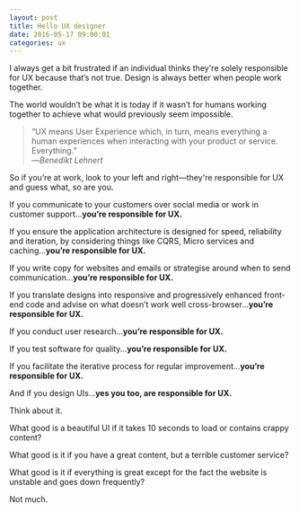 ```yaml
---
layout: post
title: Hello UX designer
date: 2016-05-17 09:00:01
categories: ux
---
```


I always get a bit frustrated if an individual thinks they're solely responsible for UX because that’s not true. Design is always better when people work together.

The world wouldn’t be what it is today if it wasn’t for humans working together to achieve what would previously seem impossible.

> “UX means User Experience which, in turn, means everything a human experiences when interacting with your product or service. Everything.”
><br>&mdash;<cite>Benedikt Lehnert</cite>

So if you’re at work, look to your left and right&mdash;they're responsible for UX and guess what, so are you.

If you communicate to your customers over social media or work in customer support...**you’re responsible for UX.**

If you ensure the application architecture is designed for speed, reliability and iteration, by considering things like CQRS, Micro services and caching...**you’re responsible for UX.**

If you write copy for websites and emails or strategise around when to send communication...**you’re responsible for UX.**

If you translate designs into responsive and progressively enhanced front-end code and advise on what doesn’t work well cross-browser...**you’re responsible for UX.**

If you conduct user research...**you’re responsible for UX.**

If you test software for quality...**you’re responsible for UX.**

If you facilitate the iterative process for regular improvement...**you’re responsible for UX.**

And if you design UIs...**yes you too, are responsible for UX.**

Think about it.

What good is a beautiful UI if it takes 10 seconds to load or contains crappy content?

What good is it if you have a great content, but a terrible customer service?

What good is it if everything is great except for the fact the website is unstable and goes down frequently?

Not much.